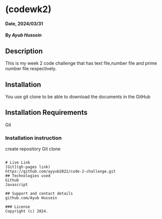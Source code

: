 # (codewk2)

#### Date, 2024/03/31

#### By *Ayub Hussein*

## Description
This is my week 2 code challenge that has text file,number file and prime number file respectively.
## Installation
You use git clone to be able to download the documents in the GitHub

## Installation Requirements
Git

### Installation instruction
create repository
Git clone 

```

# Live Link
[Git](gh-pages link)
https://github.com/ayyub2022/code-2-challenge.git
## Technologies used
Github
Javascript

## Support and contact details
github.com/Ayub Hussein

### License
Copyright (c) 2024.

